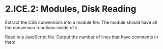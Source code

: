 # 2.ICE.2: Modules, Disk Reading

Extract the CSS conversions into a module file. The module should have all the conversion functions inside of it.

Read in a JavaScript file. Output the number of lines that have comments in them.


